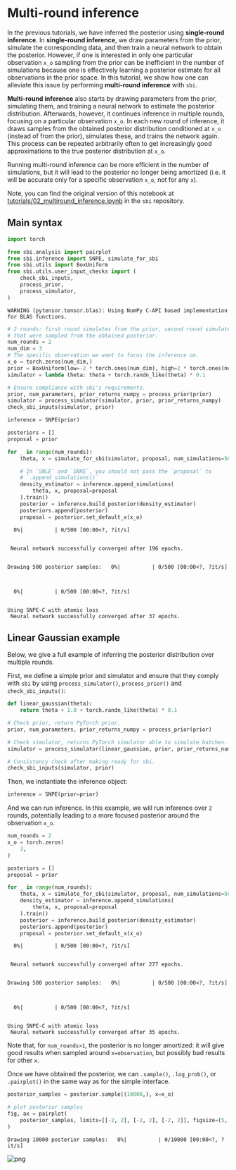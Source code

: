 # Multi-round inference

In the previous tutorials, we have inferred the posterior using **single-round inference**. In **single-round inference**, we draw parameters from the prior, simulate the corresponding data, and then train a neural network to obtain the posterior. However, if one is interested in only one particular observation `x_o` sampling from the prior can be inefficient in the number of simulations because one is effectively learning a posterior estimate for all observations in the prior space. In this tutorial, we show how one can alleviate this issue by performing **multi-round inference** with `sbi`.

**Multi-round inference** also starts by drawing parameters from the prior, simulating them, and training a neural network to estimate the posterior distribution. Afterwards, however, it continues inference in multiple rounds, focusing on a particular observation `x_o`. In each new round of inference, it draws samples from the obtained posterior distribution conditioned at `x_o` (instead of from the prior), simulates these, and trains the network again. This process can be repeated arbitrarily often to get increasingly good approximations to the true posterior distribution at `x_o`.

Running multi-round inference can be more efficient in the number of simulations, but it will lead to the posterior no longer being amortized (i.e. it will be accurate only for a specific observation `x_o`, not for any `x`).


Note, you can find the original version of this notebook at [tutorials/02_multiround_inference.ipynb](https://github.com/sbi-dev/sbi/blob/main/tutorials/02_multiround_inference.ipynb) in the `sbi` repository.


## Main syntax



```python
import torch

from sbi.analysis import pairplot
from sbi.inference import SNPE, simulate_for_sbi
from sbi.utils import BoxUniform
from sbi.utils.user_input_checks import (
    check_sbi_inputs,
    process_prior,
    process_simulator,
)
```

    WARNING (pytensor.tensor.blas): Using NumPy C-API based implementation for BLAS functions.



```python
# 2 rounds: first round simulates from the prior, second round simulates parameter set
# that were sampled from the obtained posterior.
num_rounds = 2
num_dim = 3
# The specific observation we want to focus the inference on.
x_o = torch.zeros(num_dim,)
prior = BoxUniform(low=-2 * torch.ones(num_dim), high=2 * torch.ones(num_dim))
simulator = lambda theta: theta + torch.randn_like(theta) * 0.1

# Ensure compliance with sbi's requirements.
prior, num_parameters, prior_returns_numpy = process_prior(prior)
simulator = process_simulator(simulator, prior, prior_returns_numpy)
check_sbi_inputs(simulator, prior)

inference = SNPE(prior)

posteriors = []
proposal = prior

for _ in range(num_rounds):
    theta, x = simulate_for_sbi(simulator, proposal, num_simulations=500)

    # In `SNLE` and `SNRE`, you should not pass the `proposal` to
    # `.append_simulations()`
    density_estimator = inference.append_simulations(
        theta, x, proposal=proposal
    ).train()
    posterior = inference.build_posterior(density_estimator)
    posteriors.append(posterior)
    proposal = posterior.set_default_x(x_o)
```


      0%|          | 0/500 [00:00<?, ?it/s]


     Neural network successfully converged after 196 epochs.


    Drawing 500 posterior samples:   0%|          | 0/500 [00:00<?, ?it/s]



      0%|          | 0/500 [00:00<?, ?it/s]


    Using SNPE-C with atomic loss
     Neural network successfully converged after 37 epochs.

## Linear Gaussian example

Below, we give a full example of inferring the posterior distribution over multiple rounds.


First, we define a simple prior and simulator and ensure that they comply with `sbi` by using `process_simulator()`, `process_prior()` and `check_sbi_inputs()`:



```python
def linear_gaussian(theta):
    return theta + 1.0 + torch.randn_like(theta) * 0.1
```


```python
# Check prior, return PyTorch prior.
prior, num_parameters, prior_returns_numpy = process_prior(prior)

# Check simulator, returns PyTorch simulator able to simulate batches.
simulator = process_simulator(linear_gaussian, prior, prior_returns_numpy)

# Consistency check after making ready for sbi.
check_sbi_inputs(simulator, prior)
```

Then, we instantiate the inference object:



```python
inference = SNPE(prior=prior)
```

And we can run inference. In this example, we will run inference over `2` rounds, potentially leading to a more focused posterior around the observation `x_o`.



```python
num_rounds = 2
x_o = torch.zeros(
    3,
)

posteriors = []
proposal = prior

for _ in range(num_rounds):
    theta, x = simulate_for_sbi(simulator, proposal, num_simulations=500)
    density_estimator = inference.append_simulations(
        theta, x, proposal=proposal
    ).train()
    posterior = inference.build_posterior(density_estimator)
    posteriors.append(posterior)
    proposal = posterior.set_default_x(x_o)
```


      0%|          | 0/500 [00:00<?, ?it/s]


     Neural network successfully converged after 277 epochs.


    Drawing 500 posterior samples:   0%|          | 0/500 [00:00<?, ?it/s]



      0%|          | 0/500 [00:00<?, ?it/s]


    Using SNPE-C with atomic loss
     Neural network successfully converged after 35 epochs.

Note that, for `num_rounds>1`, the posterior is no longer amortized: it will give good results when sampled around `x=observation`, but possibly bad results for other `x`.


Once we have obtained the posterior, we can `.sample()`, `.log_prob()`, or `.pairplot()` in the same way as for the simple interface.



```python
posterior_samples = posterior.sample((10000,), x=x_o)

# plot posterior samples
fig, ax = pairplot(
    posterior_samples, limits=[[-2, 2], [-2, 2], [-2, 2]], figsize=(5, 5)
)
```


    Drawing 10000 posterior samples:   0%|          | 0/10000 [00:00<?, ?it/s]



    
![png](02_multiround_inference_files/02_multiround_inference_15_1.png)
    

